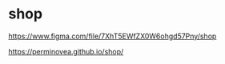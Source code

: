 # shop
https://www.figma.com/file/7XhT5EWfZX0W6ohgd57Pny/shop



https://perminovea.github.io/shop/
